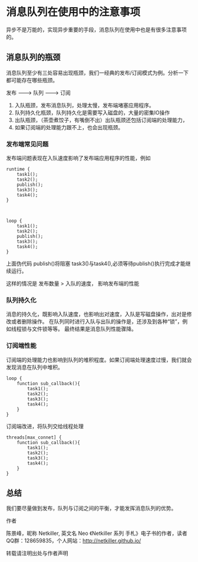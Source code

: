 消息队列在使用中的注意事项
=====

异步不是万能的，实现异步重要的手段，消息队列在使用中也是有很多注意事项的。

消息队列的瓶颈
-----
消息队列至少有三处容易出现瓶颈，我们一经典的发布/订阅模式为例。分析一下都可能存在哪些瓶颈。

发布 ---> 队列 ---> 订阅

1. 入队瓶颈，发布消息队列，处理太慢，发布端堵塞应用程序。
2. 队列持久化瓶颈，队列持久化是需要写入磁盘的，大量的密集IO操作
3. 出队瓶颈，（茶壶煮饺子，有嘴倒不出）出队瓶颈还包括订阅端的处理能力，
4. 如果订阅端的处理能力跟不上，也会出现瓶颈。

### 发布端常见问题

发布端问题表现在入队速度影响了发布端应用程序的性能，例如

	runtime {
		task1();
		task2();
		publish();
		task3();
		task4();
	}
	
	
	
	loop {
		task1();
		task2();
		publish();
		task3();
		task4();
	}

上面伪代码 publish()将阻塞 task3()与task4(),必须等待publish()执行完成才能继续运行。

这样的情况是 发布数量 > 入队的速度， 影响发布端的性能

### 队列持久化
消息的持久化，既影响入队速度，也影响出对速度，入队是写磁盘操作，出对是修改或者删除操作。
在队列同时进行入队与出队的操作是，还涉及到各种“锁”，例如线程锁与文件锁等等。
最终结果是消息队列性能骤降。

### 订阅端性能
订阅端的处理能力也影响到队列的堆积程度。如果订阅端处理速度过慢，我们就会发现消息在队列中堆积。

	loop {
		function sub_callback(){
			task1();
			task2();
			task3();
			task4();
		}
	}

订阅端改进，将队列交给线程处理

	threads[max_connet] {
		function sub_callback(){
			task1();
			task2();
			task3();
			task4();
		}
	}

总结
-----
我们要尽量做到发布，队列与订阅之间的平衡，才能发挥消息队列的优势。

作者

陈景峰，昵称 Netkiller, 英文名 Neo 《Netkiller 系列 手札》电子书的作者，读者QQ群：128659835，个人网站：http://netkiller.github.io/

转载请注明出处与作者声明